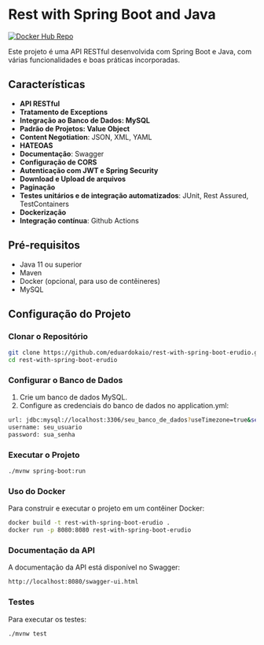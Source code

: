 # Rest with Spring Boot and Java
[![Docker Hub Repo](https://img.shields.io/docker/pulls/eduardokaio/rest-with-spring-boot-erudio.svg)](https://hub.docker.com/repository/docker/eduardokaio/rest-with-spring-boot-erudio)

Este projeto é uma API RESTful desenvolvida com Spring Boot e Java, com várias funcionalidades e boas práticas incorporadas.

## Características

- **API RESTful**
- **Tratamento de Exceptions**
- **Integração ao Banco de Dados: MySQL**
- **Padrão de Projetos: Value Object**
- **Content Negotiation**: JSON, XML, YAML
- **HATEOAS**
- **Documentação**: Swagger
- **Configuração de CORS**
- **Autenticação com JWT e Spring Security**
- **Download e Upload de arquivos**
- **Paginação**
- **Testes unitários e de integração automatizados**: JUnit, Rest Assured, TestContainers
- **Dockerização**
- **Integração contínua**: Github Actions

## Pré-requisitos

- Java 11 ou superior
- Maven
- Docker (opcional, para uso de contêineres)
- MySQL

## Configuração do Projeto

### Clonar o Repositório

```sh
git clone https://github.com/eduardokaio/rest-with-spring-boot-erudio.git
cd rest-with-spring-boot-erudio
```

### Configurar o Banco de Dados
1. Crie um banco de dados MySQL.
2. Configure as credenciais do banco de dados no application.yml:

```sh
url: jdbc:mysql://localhost:3306/seu_banco_de_dados?useTimezone=true&serverTimezone=UTC
username: seu_usuario
password: sua_senha
```

### Executar o Projeto
```sh
./mvnw spring-boot:run
```

### Uso do Docker

Para construir e executar o projeto em um contêiner Docker:
```sh
docker build -t rest-with-spring-boot-erudio .
docker run -p 8080:8080 rest-with-spring-boot-erudio
```

### Documentação da API

A documentação da API está disponível no Swagger:
```bash
http://localhost:8080/swagger-ui.html
```

### Testes

Para executar os testes:
```sh
./mvnw test
```


